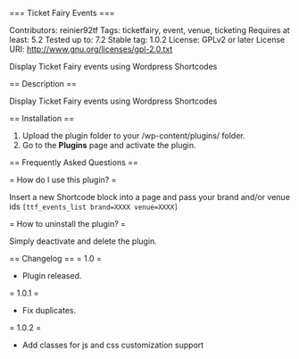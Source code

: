 === Ticket Fairy Events ===

Contributors: reinier92tf
Tags: ticketfairy, event, venue, ticketing
Requires at least: 5.2
Tested up to: 7.2
Stable tag: 1.0.2
License: GPLv2 or later
License URI: http://www.gnu.org/licenses/gpl-2.0.txt

Display Ticket Fairy events using Wordpress Shortcodes

== Description ==

Display Ticket Fairy events using Wordpress Shortcodes

== Installation ==

1. Upload the plugin folder to your /wp-content/plugins/ folder.
1. Go to the **Plugins** page and activate the plugin.

== Frequently Asked Questions ==

= How do I use this plugin? =

Insert a new Shortcode block into a page and pass your brand and/or venue ids
`[ttf_events_list brand=XXXX venue=XXXX]`

= How to uninstall the plugin? =

Simply deactivate and delete the plugin.

== Changelog ==
= 1.0 =
* Plugin released. 

= 1.0.1 =
* Fix duplicates.

= 1.0.2 =
* Add classes for js and css customization support
